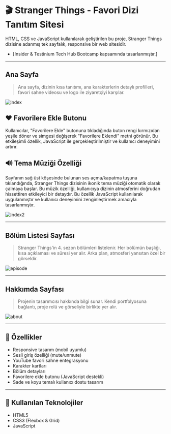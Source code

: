 # 🎬 Stranger Things - Favori Dizi Tanıtım Sitesi

HTML, CSS ve JavaScript kullanılarak geliştirilen bu proje, Stranger Things dizisine adanmış tek sayfalık, responsive bir web sitesidir. 
* [Insider & Testinium Tech Hub Bootcamp kapsamında tasarlanmıştır.]

---

## Ana Sayfa

> Ana sayfa, dizinin kısa tanıtımı, ana karakterlerin detaylı profilleri, favori sahne videosu ve logo ile ziyaretçiyi karşılar.


![index](https://github.com/user-attachments/assets/921ed652-3cb1-4ac4-a248-7b6450fbc615)


## ❤️ Favorilere Ekle Butonu
Kullanıcılar, "Favorilere Ekle" butonuna tıkladığında buton rengi kırmızıdan yeşile döner ve simgesi değişerek "Favorilere Eklendi" metni görünür. Bu etkileşimli özellik, JavaScript ile gerçekleştirilmiştir ve kullanıcı deneyimini artırır.
## 🔊 Tema Müziği Özelliği
Sayfanın sağ üst köşesinde bulunan ses açma/kapatma tuşuna tıklandığında, Stranger Things dizisinin ikonik tema müziği otomatik olarak çalmaya başlar. Bu müzik özelliği, kullanıcıya dizinin atmosferini doğrudan hissettiren etkileyici bir detaydır.
Bu özellik JavaScript kullanılarak uygulanmıştır ve kullanıcı deneyimini zenginleştirmek amacıyla tasarlanmıştır.

![index2](https://github.com/user-attachments/assets/3a250eda-e8ee-4123-8962-ec946035c0f3)

---

## Bölüm Listesi Sayfası

> Stranger Things'in 4. sezon bölümleri listelenir. Her bölümün başlığı, kısa açıklaması ve süresi yer alır. Arka plan, atmosferi yansıtan özel bir görseldir.

![episode](https://github.com/user-attachments/assets/1f7399db-fcaa-42d0-acb3-c7d1cadcdc81)

---

## Hakkımda Sayfası

> Projenin tasarımcısı hakkında bilgi sunar. Kendi portfolyosuna bağlantı, proje rolü ve görseliyle birlikte yer alır.


![about](https://github.com/user-attachments/assets/2f14101d-3dcf-48a3-b51a-948bc9f4a6e2)

---

## 🚀 Özellikler

- Responsive tasarım (mobil uyumlu)
- Sesli giriş özelliği (mute/unmute)
- YouTube favori sahne entegrasyonu
- Karakter kartları
- Bölüm detayları
- Favorilere ekle butonu (JavaScript destekli)
- Sade ve koyu temalı kullanıcı dostu tasarım

---

## 🧪 Kullanılan Teknolojiler

- HTML5  
- CSS3 (Flexbox & Grid)  
- JavaScript 

